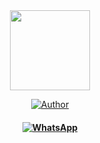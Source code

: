 <div align="center">
<a href="https://github.com/TaufiqStark"><img src="https://avatars.githubusercontent.com/u/48915546?v=4" height="128" width="128" /></a>
</p>

<p align="center">
  <a href="https://github.com/TaufiqStark"><img title="Author" src="https://img.shields.io/badge/Author-TaufiqStark-purple.svg?style=for-the-badge&logo=github" /></a>
</p>

<h4 align="center">
  <a href="https://chat.whatsapp.com/GLhL490gv5p2DcXT1CmdEd"><img alt="WhatsApp" src="https://img.shields.io/badge/WhatsApp%20Group-25D366?style=for-the-badge&logo=whatsapp&logoColor=white"/></a>
</a>
</h4>
</div>
